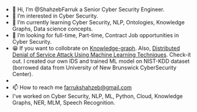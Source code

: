 - 👋 Hi, I’m @ShahzebFarruk a Senior Cyber Security Engineer.
- 👀 I’m interested in Cyber Security. 
- 🌱 I’m currently learning Cyber Security, NLP, Ontologies, Knowledge Graphs, Data science concepts.
- 💞️ I’m looking for full-time, Part-time, Contract Job opportunities in Cyber Security.
- 😁 If you want to collobrate on [Knowledge-graph](https://github.com/ShahzebFarruk/Knowledge-graph). Also, [Distributed Denial of Service Attack Using Machine Learning Techniques](https://github.com/ShahzebFarruk/DDoS-Attack-Detection-Using-ML-Algorithms). Check-it out. I created our own IDS and trained ML model on NIST-KDD dataset (borrowed data from University of New Brunswick CyberSecurity Center).
- 
- 📫 How to reach me farrukshahzeb@gmail.com
- I've worked on Cyber Security, NLP, ML, Python, Cloud, Knowledge Graphs, NER, MLM, Speech Recognition. 

<!---
ShahzebFarruk/ShahzebFarruk is a ✨ special ✨ repository because its `README.md` (this file) appears on your GitHub profile.
You can click the Preview link to take a look at your changes.
--->
